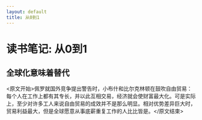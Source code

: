 ```yaml
---
layout: default
title: 从0到1
---
```


# 读书笔记: 从0到1


## 全球化意味着替代

<原文开始>佩罗就国外竞争提出警告时，小布什和比尔克林顿在鼓吹自由贸易：每个人在工作上都有其专长，并以此互相交易，经济就会使财富最大化。可是实际上，至少对许多工人来说自由贸易的成效并不是那么明显。相对优势差异巨大时，贸易利益最大，但是全球愿意从事底薪重复工作的人比比皆是。</原文结束>